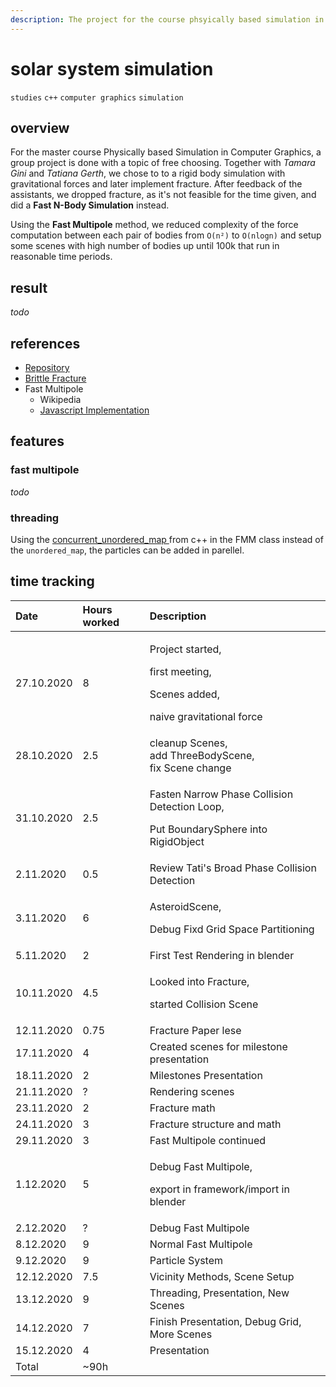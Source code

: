 ```yaml
---
description: The project for the course phsyically based simulation in computer graphics
---
```


# solar system simulation

`studies` `c++` `computer graphics` `simulation`

## overview

For the master course Physically based Simulation in Computer Graphics, a group project is done with a topic of free choosing. Together with _Tamara Gini_ and _Tatiana Gerth_, we chose to to a rigid body simulation with gravitational forces and later implement fracture. After feedback of the assistants, we dropped fracture, as it's not feasible for the time given, and did a **Fast N-Body Simulation** instead.

Using the **Fast Multipole** method, we reduced complexity of the force computation between each pair of bodies from `O(n²)` to `O(nlogn)` and setup some scenes with high number of bodies up until 100k that run in reasonable time periods.

## result

_todo_

## references

* [Repository](https://gitlab.ethz.ch/halucas/pbs20_solarsystem)
* [Brittle Fracture](http://graphics.berkeley.edu/papers/Obrien-GMA-1999-08/Obrien-GMA-1999-08.pdf)
* Fast Multipole
  * Wikipedia
  * [Javascript Implementation](https://github.com/davidson16807/fast-multipole-method/blob/master/fast-multipole-method-optimized.js)

## features

### fast multipole

_todo_

### threading

Using the [concurrent\_unordered\_map ](https://docs.microsoft.com/en-us/cpp/parallel/concrt/parallel-containers-and-objects?view=msvc-160#unordered_map)from c++ in the FMM class instead of the `unordered_map`, the particles can be added in parellel.

## time tracking

<table>
  <thead>
    <tr>
      <th style="text-align:left">Date</th>
      <th style="text-align:left">Hours worked</th>
      <th style="text-align:left">Description</th>
    </tr>
  </thead>
  <tbody>
    <tr>
      <td style="text-align:left">27.10.2020</td>
      <td style="text-align:left">8</td>
      <td style="text-align:left">
        <p>Project started,</p>
        <p>first meeting,</p>
        <p>Scenes added,</p>
        <p>naive gravitational force</p>
      </td>
    </tr>
    <tr>
      <td style="text-align:left">28.10.2020</td>
      <td style="text-align:left">2.5</td>
      <td style="text-align:left">cleanup Scenes,
        <br />add ThreeBodyScene,
        <br />fix Scene change</td>
    </tr>
    <tr>
      <td style="text-align:left">31.10.2020</td>
      <td style="text-align:left">2.5</td>
      <td style="text-align:left">
        <p>Fasten Narrow Phase Collision Detection Loop,</p>
        <p>Put BoundarySphere into RigidObject</p>
      </td>
    </tr>
    <tr>
      <td style="text-align:left">2.11.2020</td>
      <td style="text-align:left">0.5</td>
      <td style="text-align:left">Review Tati&apos;s Broad Phase Collision Detection</td>
    </tr>
    <tr>
      <td style="text-align:left">3.11.2020</td>
      <td style="text-align:left">6</td>
      <td style="text-align:left">
        <p>AsteroidScene,</p>
        <p>Debug Fixd Grid Space Partitioning</p>
      </td>
    </tr>
    <tr>
      <td style="text-align:left">5.11.2020</td>
      <td style="text-align:left">2</td>
      <td style="text-align:left">First Test Rendering in blender</td>
    </tr>
    <tr>
      <td style="text-align:left">10.11.2020</td>
      <td style="text-align:left">4.5</td>
      <td style="text-align:left">
        <p>Looked into Fracture,</p>
        <p>started Collision Scene</p>
      </td>
    </tr>
    <tr>
      <td style="text-align:left">12.11.2020</td>
      <td style="text-align:left">0.75</td>
      <td style="text-align:left">Fracture Paper lese</td>
    </tr>
    <tr>
      <td style="text-align:left">17.11.2020</td>
      <td style="text-align:left">4</td>
      <td style="text-align:left">Created scenes for milestone presentation</td>
    </tr>
    <tr>
      <td style="text-align:left">18.11.2020</td>
      <td style="text-align:left">2</td>
      <td style="text-align:left">Milestones Presentation</td>
    </tr>
    <tr>
      <td style="text-align:left">21.11.2020</td>
      <td style="text-align:left">?</td>
      <td style="text-align:left">Rendering scenes</td>
    </tr>
    <tr>
      <td style="text-align:left">23.11.2020</td>
      <td style="text-align:left">2</td>
      <td style="text-align:left">Fracture math</td>
    </tr>
    <tr>
      <td style="text-align:left">24.11.2020</td>
      <td style="text-align:left">3</td>
      <td style="text-align:left">Fracture structure and math</td>
    </tr>
    <tr>
      <td style="text-align:left">29.11.2020</td>
      <td style="text-align:left">3</td>
      <td style="text-align:left">Fast Multipole continued</td>
    </tr>
    <tr>
      <td style="text-align:left">1.12.2020</td>
      <td style="text-align:left">5</td>
      <td style="text-align:left">
        <p>Debug Fast Multipole,</p>
        <p>export in framework/import in blender</p>
      </td>
    </tr>
    <tr>
      <td style="text-align:left">2.12.2020</td>
      <td style="text-align:left">?</td>
      <td style="text-align:left">Debug Fast Multipole</td>
    </tr>
    <tr>
      <td style="text-align:left">8.12.2020</td>
      <td style="text-align:left">9</td>
      <td style="text-align:left">Normal Fast Multipole</td>
    </tr>
    <tr>
      <td style="text-align:left">9.12.2020</td>
      <td style="text-align:left">9</td>
      <td style="text-align:left">Particle System</td>
    </tr>
    <tr>
      <td style="text-align:left">12.12.2020</td>
      <td style="text-align:left">7.5</td>
      <td style="text-align:left">Vicinity Methods, Scene Setup</td>
    </tr>
    <tr>
      <td style="text-align:left">13.12.2020</td>
      <td style="text-align:left">9</td>
      <td style="text-align:left">Threading, Presentation, New Scenes</td>
    </tr>
    <tr>
      <td style="text-align:left">14.12.2020</td>
      <td style="text-align:left">7</td>
      <td style="text-align:left">Finish Presentation, Debug Grid, More Scenes</td>
    </tr>
    <tr>
      <td style="text-align:left">15.12.2020</td>
      <td style="text-align:left">4</td>
      <td style="text-align:left">Presentation</td>
    </tr>
    <tr>
      <td style="text-align:left">Total</td>
      <td style="text-align:left">~90h</td>
      <td style="text-align:left"></td>
    </tr>
  </tbody>
</table>



